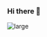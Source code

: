### Hi there 👋

![large]([https://user-images.githubusercontent.com/97985934/179250086-935a7f33-601b-4c88-8b25-e9a945189360.svg]https://www.codewars.com/users/birbwatcher/badges/large)


<!--

**birbwatcher/birbwatcher** is a ✨ _special_ ✨ repository because its `README.md` (this file) appears on your GitHub profile.

Here are some ideas to get you started:

- 🔭 I’m currently working on ...
- 🌱 I’m currently learning ...
- 👯 I’m looking to collaborate on ...
- 🤔 I’m looking for help with ...
- 💬 Ask me about ...
- 📫 How to reach me: ...
- 😄 Pronouns: ...
- ⚡ Fun fact: ...
-->
